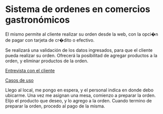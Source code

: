 # Sistema de ordenes en comercios gastronómicos

El mismo permite al cliente realizar su orden desde la web, con la opci�n de pagar con tarjeta de cr�dito o efectivo.

Se realizará una validación de los datos ingresados, para que el cliente pueda realizar su orden.
Ofrecerá la posibilitad de agregar productos a la orden, y eliminar productos de la orden.


[Entrevista con el cliente](/Documentation/Interview.MD)

[Casos de uso](/Documentation/UseCases.md)


Llego al local, me pongo en espera, y el personal indica en donde debo ubicarme.
Una vez me asignan una mesa, comienzo a preparar la orden.
Elijo el producto que deseo, y lo agrego a la orden.
Cuando termino de preparar la orden, procedo al pago de la misma.



    

